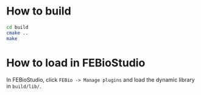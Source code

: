 # How to build

```bash
cd build
cmake ..
make
```

# How to load in FEBioStudio

In FEBioStudio, click `FEBio -> Manage plugins` and load the dynamic library in `build/lib/`.